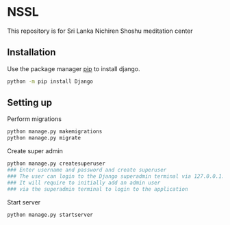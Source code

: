 # NSSL

This repository is for Sri Lanka Nichiren Shoshu meditation center

## Installation

Use the package manager [pip](https://pip.pypa.io/en/stable/) to install django.

```bash
python -m pip install Django
```


## Setting up
Perform migrations

```bash
python manage.py makemigrations
python manage.py migrate
```


Create super admin

```bash
python manage.py createsuperuser
### Enter username and password and create superuser
### The user can login to the Django superadmin terminal via 127.0.0.1:8000/admin/
### It will require to initially add an admin user
### via the superadmin terminal to login to the application
```

Start server
```bash
python manage.py startserver
```
